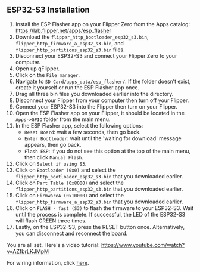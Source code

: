 ## ESP32-S3 Installation
1. Install the ESP Flasher app on your Flipper Zero from the Apps catalog: https://lab.flipper.net/apps/esp_flasher
2. Download the `flipper_http_bootloader_esp32_s3.bin`, `flipper_http_firmware_a_esp32_s3.bin`, and `flipper_http_partitions_esp32_s3.bin` files.
3. Disconnect your ESP32-S3 and connect your Flipper Zero to your computer.
4. Open up qFlipper.
5. Click on the `File manager`.
6. Navigate to `SD Card/apps_data/esp_flasher/`. If the folder doesn’t exist, create it yourself or run the ESP Flasher app once.
7. Drag all three bin files you downloaded earlier into the directory.
8. Disconnect your Flipper from your computer then turn off your Flipper.
9. Connect your ESP32-S3 into the Flipper then turn on your Flipper.
10. Open the ESP Flasher app on your Flipper, it should be located in the `Apps->GPIO` folder from the main menu. 
11. In the ESP Flasher app, select the following options:
    - `Reset Board`: wait a few seconds, then go back.
    - `Enter Bootloader`: wait until the 'waiting for download' message appears, then go back.
    - `Flash ESP`: if you do not see this option at the top of the main menu, then click `Manual Flash`.
12. Click on `Select if using S3`.
13. Click on `Bootloader (0x0)` and select the `flipper_http_bootloader_esp32_s3.bin` that you downloaded earlier.
14. Click on `Part Table (0x8000)` and select the `flipper_http_partitions_esp32_s3.bin` that you downloaded earlier.
15. Click on `FirmwareA (0x10000)` and select the `flipper_http_firmware_a_esp32_s3.bin` that you downloaded earlier.
16. Click on `FLASH - fast (S3)` to flash the firmware to your ESP32-S3. Wait until the process is complete. If successful, the LED of the ESP32-S3 will flash GREEN three times.
17. Lastly, on the ESP32-S3, press the RESET button once. Alternatively, you can disconnect and reconnect the board.

You are all set. Here's a video tutorial: https://www.youtube.com/watch?v=AZfbrLKJMpM

For wiring information, click [here](https://github.com/jblanked/FlipperHTTP?tab=readme-ov-file#wiring).
